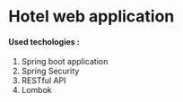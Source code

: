<h1>Hotel web application</h1>
<h4>Used techologies :</h4>
<ol>
  <li>Spring boot application</li>
  <li>Spring Security</li>
  <li>RESTful API</li>
  <li>Lombok</li>
</ol>

